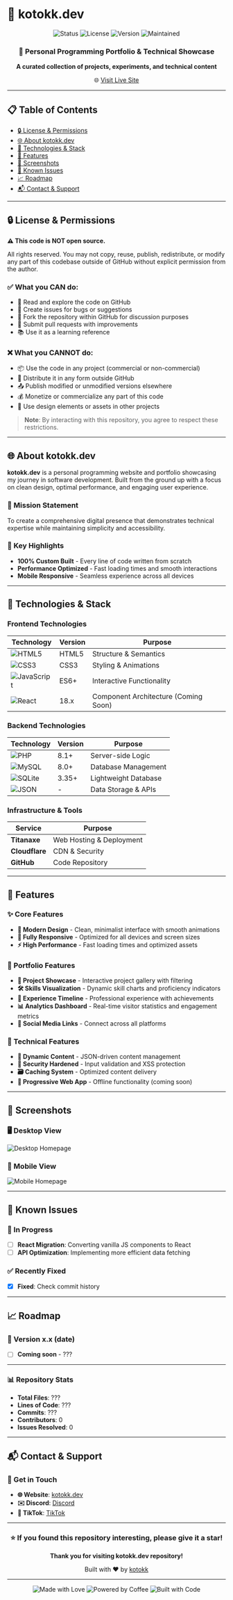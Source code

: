 # 🚀 kotokk.dev

<div align="center">
  <img src="https://img.shields.io/badge/Status-Active-brightgreen" alt="Status">
  <img src="https://img.shields.io/badge/License-Proprietary-red" alt="License">
  <img src="https://img.shields.io/badge/Version-2.0-blue" alt="Version">
  <img src="https://img.shields.io/badge/Maintained-Yes-green" alt="Maintained">
</div>

<div align="center">
  <h3>🎯 Personal Programming Portfolio & Technical Showcase</h3>
  <p><strong>A curated collection of projects, experiments, and technical content</strong></p>
  <p>🌐 <a href="https://kotokk.dev">Visit Live Site</a></p>
</div>

---

## 📋 Table of Contents

- [🔒 License & Permissions](#-license--permissions)
- [🌐 About kotokk.dev](#-about-kotokkdev)
- [🔧 Technologies & Stack](#-technologies--stack)
- [🚀 Features](#-features)
- [📱 Screenshots](#-screenshots)
- [🐛 Known Issues](#-known-issues)
- [📈 Roadmap](#-roadmap)
- [📬 Contact & Support](#-contact--support)

---

## 🔒 License & Permissions

**⚠️ This code is NOT open source.**

All rights reserved. You may not copy, reuse, publish, redistribute, or modify any part of this codebase outside of GitHub without explicit permission from the author.

### ✅ What you CAN do:
- 👀 Read and explore the code on GitHub
- 🐛 Create issues for bugs or suggestions
- 🍴 Fork the repository within GitHub for discussion purposes
- 💬 Submit pull requests with improvements
- 📚 Use it as a learning reference

### ❌ What you CANNOT do:
- 📦 Use the code in any project (commercial or non-commercial)
- 🔄 Distribute it in any form outside GitHub
- 📤 Publish modified or unmodified versions elsewhere
- 💰 Monetize or commercialize any part of this code
- 🎨 Use design elements or assets in other projects

> **Note**: By interacting with this repository, you agree to respect these restrictions.

---

## 🌐 About kotokk.dev

**kotokk.dev** is a personal programming website and portfolio showcasing my journey in software development. Built from the ground up with a focus on clean design, optimal performance, and engaging user experience.

### 🎯 Mission Statement
To create a comprehensive digital presence that demonstrates technical expertise while maintaining simplicity and accessibility.

### 🌟 Key Highlights
- **100% Custom Built** - Every line of code written from scratch
- **Performance Optimized** - Fast loading times and smooth interactions
- **Mobile Responsive** - Seamless experience across all devices

---

## 🔧 Technologies & Stack

### Frontend Technologies
| Technology | Version | Purpose |
|------------|---------|---------|
| ![HTML5](https://img.shields.io/badge/HTML5-E34F26?style=flat&logo=html5&logoColor=white) | HTML5 | Structure & Semantics |
| ![CSS3](https://img.shields.io/badge/CSS3-1572B6?style=flat&logo=css3&logoColor=white) | CSS3 | Styling & Animations |
| ![JavaScript](https://img.shields.io/badge/JavaScript-F7DF1E?style=flat&logo=javascript&logoColor=black) | ES6+ | Interactive Functionality |
| ![React](https://img.shields.io/badge/React-61DAFB?style=flat&logo=react&logoColor=black) | 18.x | Component Architecture (Coming Soon) |

### Backend Technologies
| Technology | Version | Purpose |
|------------|---------|---------|
| ![PHP](https://img.shields.io/badge/PHP-777BB4?style=flat&logo=php&logoColor=white) | 8.1+ | Server-side Logic |
| ![MySQL](https://img.shields.io/badge/MySQL-4479A1?style=flat&logo=mysql&logoColor=white) | 8.0+ | Database Management |
| ![SQLite](https://img.shields.io/badge/SQLite-003B57?style=flat&logo=sqlite&logoColor=white) | 3.35+ | Lightweight Database |
| ![JSON](https://img.shields.io/badge/JSON-000000?style=flat&logo=json&logoColor=white) | - | Data Storage & APIs |

### Infrastructure & Tools
| Service | Purpose |
|---------|---------|
| **Titanaxe** | Web Hosting & Deployment |
| **Cloudflare** | CDN & Security |
| **GitHub** | Code Repository |

---

## 🚀 Features

### ✨ Core Features
- **🎨 Modern Design** - Clean, minimalist interface with smooth animations
- **📱 Fully Responsive** - Optimized for all devices and screen sizes
- **⚡ High Performance** - Fast loading times and optimized assets

### 🎯 Portfolio Features
- **📂 Project Showcase** - Interactive project gallery with filtering
- **🛠️ Skills Visualization** - Dynamic skill charts and proficiency indicators
- **💼 Experience Timeline** - Professional experience with achievements
- **📊 Analytics Dashboard** - Real-time visitor statistics and engagement metrics
- **📱 Social Media Links** - Connect across all platforms

### 🔧 Technical Features
- **🔄 Dynamic Content** - JSON-driven content management
- **🔐 Security Hardened** - Input validation and XSS protection
- **🗃️ Caching System** - Optimized content delivery
- **📱 Progressive Web App** - Offline functionality (coming soon)

---

## 📱 Screenshots

### 🖥️ Desktop View
![Desktop Homepage](https://img.shields.io/badge/Screenshot-Coming%20Soon-lightgrey)

### 📱 Mobile View
![Mobile Homepage](https://img.shields.io/badge/Screenshot-Coming%20Soon-lightgrey)

---

## 🐛 Known Issues

### 🔄 In Progress
- [ ] **React Migration**: Converting vanilla JS components to React
- [ ] **API Optimization**: Implementing more efficient data fetching

### ✅ Recently Fixed
- [x] **Fixed**: Check commit history

---

## 📈 Roadmap

### 🎯 Version x.x (date)
- [ ] **Coming soon** - ???

---

### 📊 Repository Stats
- **Total Files**: ???
- **Lines of Code**: ???
- **Commits**: ???
- **Contributors**: 0
- **Issues Resolved**: 0

---

## 📬 Contact & Support

### 🤝 Get in Touch
- **🌐 Website**: [kotokk.dev](https://kotokk.dev)
- **✉️ Discord**: [Discord](https://discord.com/invite/xPaqvs5NHk)
- **🎥 TikTok**: [TikTok](https://tiktok.com/@kotokk_)

---

<div align="center">
  <h3>⭐ If you found this repository interesting, please give it a star!</h3>
  <p><strong>Thank you for visiting kotokk.dev repository!</strong></p>
  <p>Built with ❤️ by <a href="https://kotokk.dev">kotokk</a></p>
</div>

---

<div align="center">
  <img src="https://img.shields.io/badge/Made%20with-❤️-red" alt="Made with Love">
  <img src="https://img.shields.io/badge/Powered%20by-Coffee-brown" alt="Powered by Coffee">
  <img src="https://img.shields.io/badge/Built%20with-Code-blue" alt="Built with Code">
</div>
